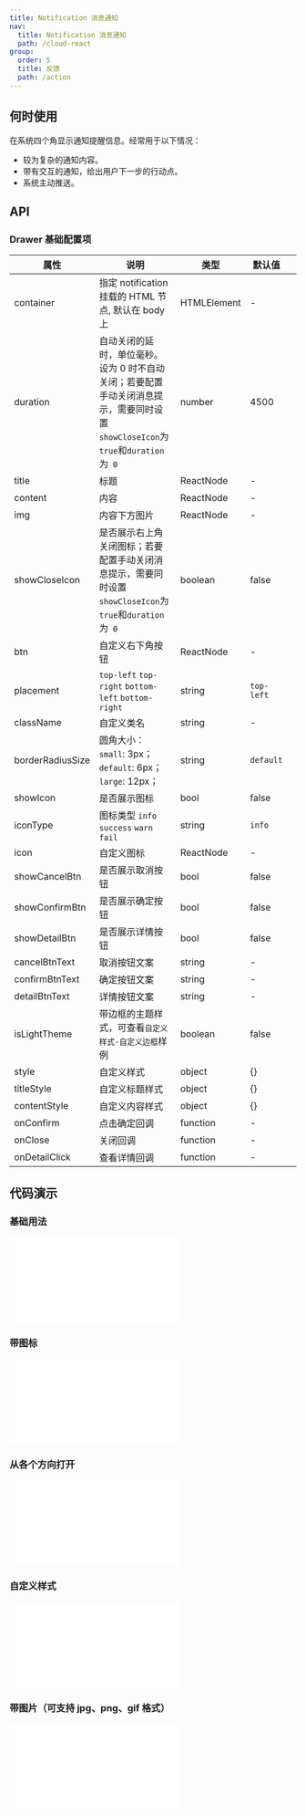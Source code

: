 ```yaml
---
title: Notification 消息通知
nav:
  title: Notification 消息通知
  path: /cloud-react
group:
  order: 5
  title: 反馈
  path: /action
---
```


## 何时使用

在系统四个角显示通知提醒信息。经常用于以下情况：

- 较为复杂的通知内容。
- 带有交互的通知，给出用户下一步的行动点。
- 系统主动推送。

## API

### Drawer 基础配置项

| 属性             | 说明                                                                                                                            | 类型        | 默认值     |     |
| ---------------- | ------------------------------------------------------------------------------------------------------------------------------- | ----------- | ---------- | --- |
| container        | 指定 notification 挂载的 HTML 节点, 默认在 body 上                                                                              | HTMLElement | -          |
| duration         | 自动关闭的延时，单位毫秒。设为 0 时不自动关闭；若要配置手动关闭消息提示，需要同时设置 `showCloseIcon`为`true`和`duration`为` 0` | number      | 4500       |     |
| title            | 标题                                                                                                                            | ReactNode   | -          |     |
| content          | 内容                                                                                                                            | ReactNode   | -          |     |
| img              | 内容下方图片                                                                                                                    | ReactNode   | -          |     |
| showCloseIcon    | 是否展示右上角关闭图标；若要配置手动关闭消息提示，需要同时设置 `showCloseIcon`为`true`和`duration`为` 0`                        | boolean     | false      |     |
| btn              | 自定义右下角按钮                                                                                                                | ReactNode   | -          |     |
| placement        | `top-left` `top-right` `bottom-left` `bottom-right`                                                                             | string      | `top-left` |
| className        | 自定义类名                                                                                                                      | string      | -          |     |
| borderRadiusSize | 圆角大小： `small`: 3px；`default`: 6px；`large`: 12px；                                                                        | string      | `default`  |
| showIcon         | 是否展示图标                                                                                                                    | bool        | false      |
| iconType         | 图标类型 `info` `success` `warn` `fail`                                                                                         | string      | `info`     |
| icon             | 自定义图标                                                                                                                      | ReactNode   | -          |
| showCancelBtn    | 是否展示取消按钮                                                                                                                | bool        | false      |
| showConfirmBtn   | 是否展示确定按钮                                                                                                                | bool        | false      |
| showDetailBtn    | 是否展示详情按钮                                                                                                                | bool        | false      |
| cancelBtnText    | 取消按钮文案                                                                                                                    | string      | -          |
| confirmBtnText   | 确定按钮文案                                                                                                                    | string      | -          |
| detailBtnText    | 详情按钮文案                                                                                                                    | string      | -          |
| isLightTheme     | 带边框的主题样式，可查看`自定义样式-自定义边框`样例                                                                             | boolean     | false      |
| style            | 自定义样式                                                                                                                      | object      | {}         |
| titleStyle       | 自定义标题样式                                                                                                                  | object      | {}         |
| contentStyle     | 自定义内容样式                                                                                                                  | object      | {}         |
| onConfirm        | 点击确定回调                                                                                                                    | function    | -          |
| onClose          | 关闭回调                                                                                                                        | function    | -          |
| onDetailClick    | 查看详情回调                                                                                                                    | function    | -          |

## 代码演示

### 基础用法

<embed src="@components/notification/demos/basic.md" />

### 带图标

<embed src="@components/notification/demos/type.md" />

### 从各个方向打开

<embed src="@components/notification/demos/placement.md" />

### 自定义样式

<embed src="@components/notification/demos/custom.md" />

### 带图片（可支持 jpg、png、gif 格式）

<embed src="@components/notification/demos/image.md" />

